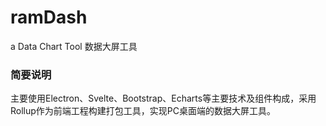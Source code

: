 # ramDash
a Data Chart Tool 数据大屏工具
### 简要说明
主要使用Electron、Svelte、Bootstrap、Echarts等主要技术及组件构成，采用Rollup作为前端工程构建打包工具，实现PC桌面端的数据大屏工具。
